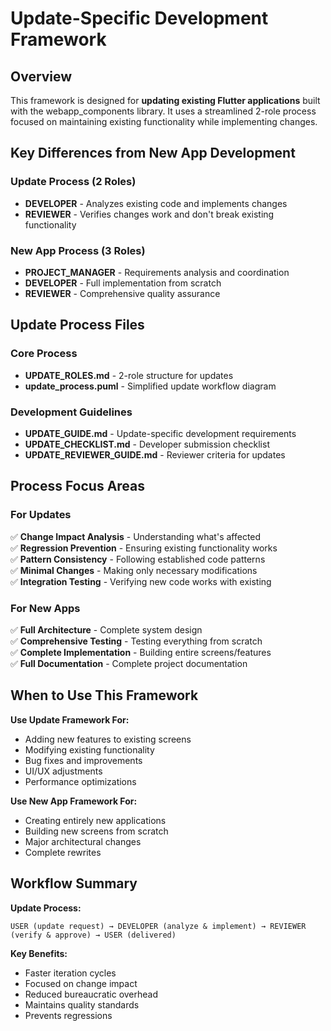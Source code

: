 # Update-Specific Development Framework

## Overview

This framework is designed for **updating existing Flutter applications** built with the webapp_components library. It uses a streamlined 2-role process focused on maintaining existing functionality while implementing changes.

## Key Differences from New App Development

### Update Process (2 Roles)
- **DEVELOPER** - Analyzes existing code and implements changes
- **REVIEWER** - Verifies changes work and don't break existing functionality

### New App Process (3 Roles)  
- **PROJECT_MANAGER** - Requirements analysis and coordination
- **DEVELOPER** - Full implementation from scratch
- **REVIEWER** - Comprehensive quality assurance

## Update Process Files

### Core Process
- **UPDATE_ROLES.md** - 2-role structure for updates
- **update_process.puml** - Simplified update workflow diagram

### Development Guidelines
- **UPDATE_GUIDE.md** - Update-specific development requirements
- **UPDATE_CHECKLIST.md** - Developer submission checklist
- **UPDATE_REVIEWER_GUIDE.md** - Reviewer criteria for updates

## Process Focus Areas

### For Updates
✅ **Change Impact Analysis** - Understanding what's affected  
✅ **Regression Prevention** - Ensuring existing functionality works  
✅ **Pattern Consistency** - Following established code patterns  
✅ **Minimal Changes** - Making only necessary modifications  
✅ **Integration Testing** - Verifying new code works with existing  

### For New Apps
✅ **Full Architecture** - Complete system design  
✅ **Comprehensive Testing** - Testing everything from scratch  
✅ **Complete Implementation** - Building entire screens/features  
✅ **Full Documentation** - Complete project documentation  

## When to Use This Framework

**Use Update Framework For:**
- Adding new features to existing screens
- Modifying existing functionality
- Bug fixes and improvements
- UI/UX adjustments
- Performance optimizations

**Use New App Framework For:**
- Creating entirely new applications
- Building new screens from scratch
- Major architectural changes
- Complete rewrites

## Workflow Summary

**Update Process:**
```
USER (update request) → DEVELOPER (analyze & implement) → REVIEWER (verify & approve) → USER (delivered)
```

**Key Benefits:**
- Faster iteration cycles
- Focused on change impact
- Reduced bureaucratic overhead
- Maintains quality standards
- Prevents regressions